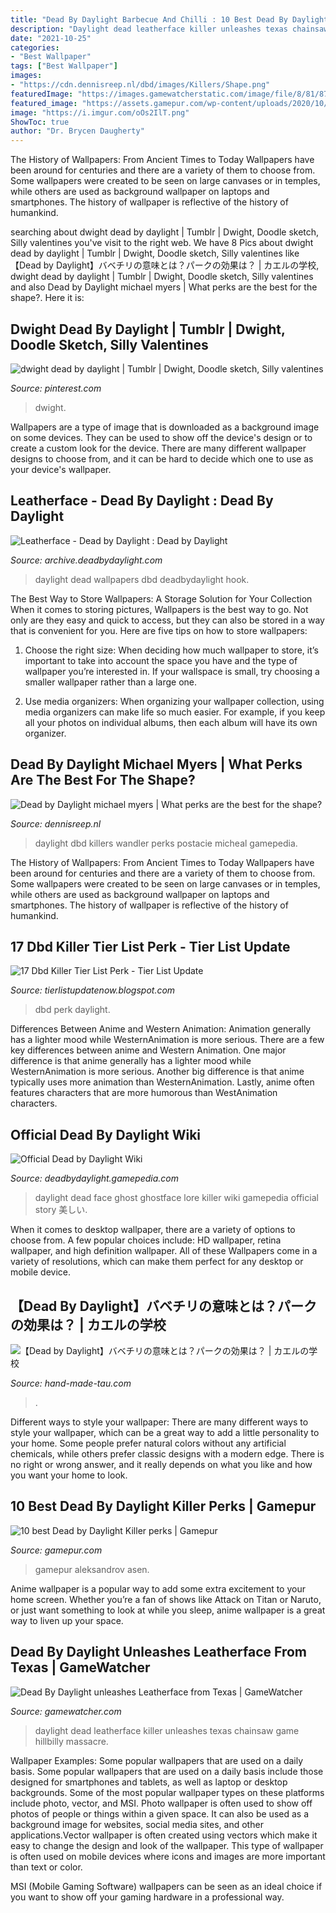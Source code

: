 ```yaml
---
title: "Dead By Daylight Barbecue And Chilli : 10 Best Dead By Daylight Killer Perks"
description: "Daylight dead leatherface killer unleashes texas chainsaw game hillbilly massacre"
date: "2021-10-25"
categories:
- "Best Wallpaper"
tags: ["Best Wallpaper"]
images:
- "https://cdn.dennisreep.nl/dbd/images/Killers/Shape.png"
featuredImage: "https://images.gamewatcherstatic.com/image/file/8/81/87448/S7.jpg"
featured_image: "https://assets.gamepur.com/wp-content/uploads/2020/10/02180647/Dead-by-Daylight-killer-perks.jpg"
image: "https://i.imgur.com/oOs2IlT.png"
ShowToc: true
author: "Dr. Brycen Daugherty"
---
```



The History of Wallpapers: From Ancient Times to Today
Wallpapers have been around for centuries and there are a variety of them to choose from. Some wallpapers were created to be seen on large canvases or in temples, while others are used as background wallpaper on laptops and smartphones. The history of wallpaper is reflective of the history of humankind.

	

		
searching about dwight dead by daylight | Tumblr | Dwight, Doodle sketch, Silly valentines you've visit to the right web. We have 8 Pics about dwight dead by daylight | Tumblr | Dwight, Doodle sketch, Silly valentines like 【Dead by Daylight】バベチリの意味とは？パークの効果は？ | カエルの学校, dwight dead by daylight | Tumblr | Dwight, Doodle sketch, Silly valentines and also Dead by Daylight michael myers | What perks are the best for the shape?. Here it is:
		
    
## Dwight Dead By Daylight | Tumblr | Dwight, Doodle Sketch, Silly Valentines

<img loading=lazy src="https://i.pinimg.com/736x/a0/10/ca/a010caef6d0484d427ef5e87d7119edb.jpg" onerror="this.onerror=null;this.src='https://tse4.mm.bing.net/th?id=OIP.g268-jaGvOkk1mboIso_OwHaMn&amp;pid=15.1';" alt="dwight dead by daylight | Tumblr | Dwight, Doodle sketch, Silly valentines">

_Source: pinterest.com_

>dwight. 

	

Wallpapers are a type of image that is downloaded as a background image on some devices. They can be used to show off the device's design or to create a custom look for the device. There are many different wallpaper designs to choose from, and it can be hard to decide which one to use as your device's wallpaper.

    
## Leatherface - Dead By Daylight : Dead By Daylight

<img loading=lazy src="http://archive.deadbydaylight.com/wp-content/uploads/2015/11/dbd-topheader.gif" onerror="this.onerror=null;this.src='https://tse2.mm.bing.net/th?id=OIP.tiWwwnc1uRJERqNPG_k6NwHaEK&amp;pid=15.1';" alt="Leatherface - Dead by Daylight : Dead by Daylight">

_Source: archive.deadbydaylight.com_

>daylight dead wallpapers dbd deadbydaylight hook. 

	

The Best Way to Store Wallpapers: A Storage Solution for Your Collection
When it comes to storing pictures, Wallpapers is the best way to go. Not only are they easy and quick to access, but they can also be stored in a way that is convenient for you. Here are five tips on how to store wallpapers:
1) Choose the right size: When deciding how much wallpaper to store, it’s important to take into account the space you have and the type of wallpaper you’re interested in. If your wallspace is small, try choosing a smaller wallpaper rather than a large one.

2) Use media organizers: When organizing your wallpaper collection, using media organizers can make life so much easier. For example, if you keep all your photos on individual albums, then each album will have its own organizer.

    
## Dead By Daylight Michael Myers | What Perks Are The Best For The Shape?

<img loading=lazy src="https://cdn.dennisreep.nl/dbd/images/Killers/Shape.png" onerror="this.onerror=null;this.src='https://tse4.mm.bing.net/th?id=OIP.lFWNx4eYPrrPXuNpJMmTCgAAAA&amp;pid=15.1';" alt="Dead by Daylight michael myers | What perks are the best for the shape?">

_Source: dennisreep.nl_

>daylight dbd killers wandler perks postacie micheal gamepedia. 

	

The History of Wallpapers: From Ancient Times to Today
Wallpapers have been around for centuries and there are a variety of them to choose from. Some wallpapers were created to be seen on large canvases or in temples, while others are used as background wallpaper on laptops and smartphones. The history of wallpaper is reflective of the history of humankind.

    
## 17 Dbd Killer Tier List Perk - Tier List Update

<img loading=lazy src="https://i.imgur.com/oOs2IlT.png" onerror="this.onerror=null;this.src='https://tse4.mm.bing.net/th?id=OIP.10r1Wl75WITGaYR2e474oQHaFQ&amp;pid=15.1';" alt="17 Dbd Killer Tier List Perk - Tier List Update">

_Source: tierlistupdatenow.blogspot.com_

>dbd perk daylight. 

	

Differences Between Anime and Western Animation: Animation generally has a lighter mood while WesternAnimation is more serious.
There are a few key differences between anime and Western Animation. One major difference is that anime generally has a lighter mood while WesternAnimation is more serious. Another big difference is that anime typically uses more animation than WesternAnimation. Lastly, anime often features characters that are more humorous than WestAnimation characters.

    
## Official Dead By Daylight Wiki

<img loading=lazy src="https://gamepedia.cursecdn.com/deadbydaylight_gamepedia_en/6/6a/GF_Lore1.jpg" onerror="this.onerror=null;this.src='https://tse3.mm.bing.net/th?id=OIP.xNacnI1EjNVUDcnoHdOqawHaEK&amp;pid=15.1';" alt="Official Dead by Daylight Wiki">

_Source: deadbydaylight.gamepedia.com_

>daylight dead face ghost ghostface lore killer wiki gamepedia official story 美しい. 

	

When it comes to desktop wallpaper, there are a variety of options to choose from. A few popular choices include: HD wallpaper, retina wallpaper, and high definition wallpaper. All of these Wallpapers come in a variety of resolutions, which can make them perfect for any desktop or mobile device. 

    
## 【Dead By Daylight】バベチリの意味とは？パークの効果は？ | カエルの学校

<img loading=lazy src="https://hand-made-tau.com/wp-content/uploads/2018/09/image-2.jpg" onerror="this.onerror=null;this.src='https://tse3.mm.bing.net/th?id=OIP.FCwD-eawwvC5B5AxQTWfqAAAAA&amp;pid=15.1';" alt="【Dead by Daylight】バベチリの意味とは？パークの効果は？ | カエルの学校">

_Source: hand-made-tau.com_

>. 

	

Different ways to style your wallpaper:
There are many different ways to style your wallpaper, which can be a great way to add a little personality to your home. Some people prefer natural colors without any artificial chemicals, while others prefer classic designs with a modern edge. There is no right or wrong answer, and it really depends on what you like and how you want your home to look.

    
## 10 Best Dead By Daylight Killer Perks | Gamepur

<img loading=lazy src="https://assets.gamepur.com/wp-content/uploads/2020/10/02180647/Dead-by-Daylight-killer-perks.jpg" onerror="this.onerror=null;this.src='https://tse1.mm.bing.net/th?id=OIP.gs8y4yXrT8NWkeyQA7gxpAHaEK&amp;pid=15.1';" alt="10 best Dead by Daylight Killer perks | Gamepur">

_Source: gamepur.com_

>gamepur aleksandrov asen. 

	

Anime wallpaper is a popular way to add some extra excitement to your home screen. Whether you’re a fan of shows like Attack on Titan or Naruto, or just want something to look at while you sleep, anime wallpaper is a great way to liven up your space.

    
## Dead By Daylight Unleashes Leatherface From Texas | GameWatcher

<img loading=lazy src="https://images.gamewatcherstatic.com/image/file/8/81/87448/S7.jpg" onerror="this.onerror=null;this.src='https://tse1.mm.bing.net/th?id=OIP.f4QHBWsm5pDZtWvf3H8hCwHaEJ&amp;pid=15.1';" alt="Dead By Daylight unleashes Leatherface from Texas | GameWatcher">

_Source: gamewatcher.com_

>daylight dead leatherface killer unleashes texas chainsaw game hillbilly massacre. 

	

Wallpaper Examples: Some popular wallpapers that are used on a daily basis.
Some popular wallpapers that are used on a daily basis include those designed for smartphones and tablets, as well as laptop or desktop backgrounds. Some of the most popular wallpaper types on these platforms include photo, vector, and MSI. 
Photo wallpaper is often used to show off photos of people or things within a given space. It can also be used as a background image for websites, social media sites, and other applications.Vector wallpaper is often created using vectors which make it easy to change the design and look of the wallpaper. This type of wallpaper is often used on mobile devices where icons and images are more important than text or color. 

MSI (Mobile Gaming Software) wallpapers can be seen as an ideal choice if you want to show off your gaming hardware in a professional way.

